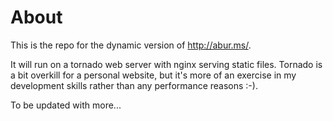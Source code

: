 # About

This is the repo for the dynamic version of http://abur.ms/.

It will run on a tornado web server with nginx serving static files. Tornado is a bit overkill for a personal website, but it's more of an exercise in my development skills rather than any performance reasons :-).

To be updated with more...
